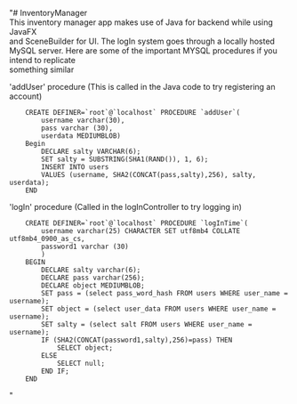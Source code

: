 "# InventoryManager<br />
   This inventory manager app makes use of Java for backend while using JavaFX <br /> 
   and SceneBuilder for UI. The logIn system goes through a locally hosted <br />
   MySQL server. Here are some of the important MYSQL procedures if you intend to replicate<br /> 
   something similar<br />
   
   'addUser' procedure (This is called in the Java code to try registering an account)<br />
```
    CREATE DEFINER=`root`@`localhost` PROCEDURE `addUser`(
		username varchar(30),
    	pass varchar (30),
    	userdata MEDIUMBLOB)
	Begin
		DECLARE salty VARCHAR(6);
    	SET salty = SUBSTRING(SHA1(RAND()), 1, 6);
		INSERT INTO users 
    	VALUES (username, SHA2(CONCAT(pass,salty),256), salty, userdata);
	END
```
   'logIn' procedure (Called in the logInController to try logging in) <br />
```
	CREATE DEFINER=`root`@`localhost` PROCEDURE `logInTime`(
		username varchar(25) CHARACTER SET utf8mb4 COLLATE utf8mb4_0900_as_cs,
    	password1 varchar (30)
		)
	BEGIN
		DECLARE salty varchar(6);
    	DECLARE pass varchar(256);
    	DECLARE object MEDIUMBLOB;
    	SET pass = (select pass_word_hash FROM users WHERE user_name = username);
    	SET object = (select user_data FROM users WHERE user_name = username);
    	SET salty = (select salt FROM users WHERE user_name = username);
    	IF (SHA2(CONCAT(password1,salty),256)=pass) THEN
			SELECT object;
		ELSE 
			SELECT null;
    	END IF;
	END
```	
" 
